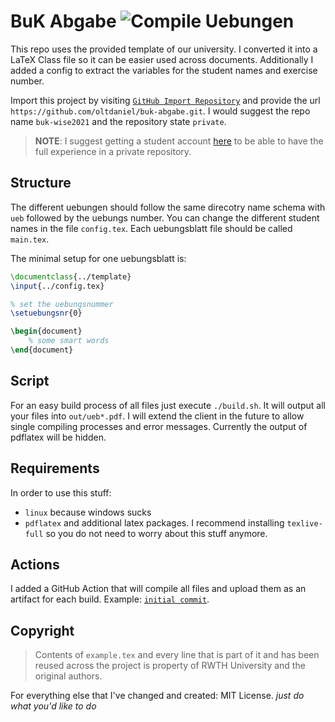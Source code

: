 # BuK Abgabe ![Compile Uebungen](https://github.com/oltdaniel/buk-abgabe/workflows/Compile%20Uebungen/badge.svg)

This repo uses the provided template of our university. I converted it into a
LaTeX Class file so it can be easier used across documents. Additionally I
added a config to extract the variables for the student names and exercise
number.

Import this project by visiting [`GitHub Import Repository`](https://github.com/new/import)
and provide the url `https://github.com/oltdaniel/buk-abgabe.git`. I would suggest
the repo name `buk-wise2021` and the repository state `private`.

> **NOTE**: I suggest getting a student account [here](https://education.github.com/pack) to
be able to have the full experience in a private repository.

## Structure

The different uebungen should follow the same direcotry name schema with `ueb`
followed by the uebungs number. You can change the different student names in
the file `config.tex`. Each uebungsblatt file should be called `main.tex`.

The minimal setup for one uebungsblatt is:

```latex
\documentclass{../template}
\input{../config.tex}

% set the uebungsnummer
\setuebungsnr{0}

\begin{document}
    % some smart words
\end{document}
```

## Script

For an easy build process of all files just execute `./build.sh`. It will output
all your files into `out/ueb*.pdf`. I will extend the client in the future to allow
single compiling processes and error messages. Currently the output of pdflatex will
be hidden.

## Requirements

In order to use this stuff:
- `linux` because windows sucks
- `pdflatex` and additional latex packages. I recommend installing `texlive-full` so you do not need to worry about this stuff anymore.

## Actions

I added a GitHub Action that will compile all files and upload them as an artifact
for each build. Example: [`initial commit`](https://github.com/oltdaniel/buk-abgabe/actions/runs/340581520).

## Copyright

> Contents of `example.tex` and every line that is part of it and has been reused
across the project is property of RWTH University and the original authors.

For everything else that I've changed and created: MIT License.
_just do what you'd like to do_